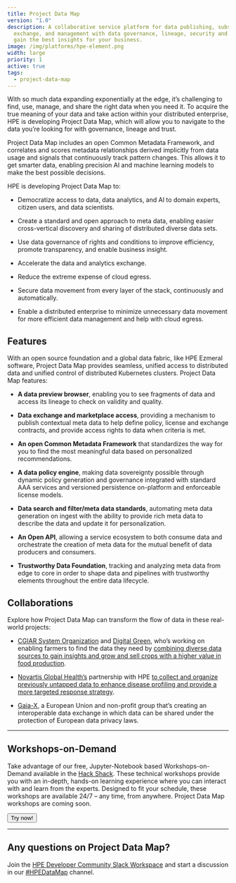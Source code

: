 ```yaml
---
title: Project Data Map
version: "1.0"
description: A collaborative service platform for data publishing, subscription,
  exchange, and management with data governance, lineage, security and trust to
  gain the best insights for your business.
image: /img/platforms/hpe-element.png
width: large
priority: 1
active: true
tags:
  - project-data-map
---
```

With so much data expanding exponentially at the edge, it’s challenging to find, use, manage, and share the right data when you need it. To acquire the true meaning of your data and take action within your distributed enterprise, HPE is developing Project Data Map, which will allow you to navigate to the data you’re looking for with governance, lineage and trust. 


Project Data Map includes an open Common Metadata Framework, and correlates and scores metadata relationships derived implicitly from data usage and signals that continuously track pattern changes. This allows it to get smarter data, enabling precision AI and machine learning models to make the best possible decisions.  

HPE is developing Project Data Map to:


* Democratize access to data, data analytics, and AI to domain experts, citizen users, and data scientists.

* Create a standard and open approach to meta data, enabling easier cross-vertical discovery and sharing of distributed diverse data sets.

* Use data governance of rights and conditions to improve efficiency, promote transparency, and enable business insight.

* Accelerate the data and analytics exchange.

* Reduce the extreme expense of cloud egress.

* Secure data movement from every layer of the stack, continuously and automatically.

* Enable a distributed enterprise to minimize unnecessary data movement for more efficient data management and help with cloud egress.


## Features

With an open source foundation and a global data fabric, like HPE Ezmeral software, Project Data Map provides seamless, unified access to distributed data and unified control of distributed Kubernetes clusters. Project Data Map features:

* **A data preview browser**, enabling you to see fragments of data and access its lineage to check on validity and quality.

* **Data exchange and marketplace access**, providing a mechanism to publish contextual meta data to help define policy, license and exchange contracts, and provide access rights to data when criteria is met.

* **An open Common Metadata Framework** that standardizes the way for you to find the most meaningful data based on personalized recommendations.

* **A data policy engine**, making data sovereignty possible through dynamic policy generation and governance integrated with standard AAA services and versioned persistence on-platform and enforceable license models.

* **Data search and filter/meta data standards**, automating meta data generation on ingest with the ability to provide rich meta data to describe the data and update it for personalization.

* **An Open API**, allowing a service ecosystem to both consume data and orchestrate the creation of meta data for the mutual benefit of data producers and consumers.

* **Trustworthy Data Foundation**, tracking and analyzing meta data from edge to core in order to shape data and pipelines with trustworthy elements throughout the entire data lifecycle.   





## Collaborations


Explore how Project Data Map can transform the flow of data in these real-world projects:   


* [CGIAR System Organization](https://www.cgiar.org/how-we-work/governance/system-organization/) and [Digital Green](https://www.digitalgreen.org/), who’s working on enabling farmers to find the data they need by [combining diverse data sources to gain insights and grow and sell crops with a higher value in food production](https://www.hpe.com/us/en/discover-more-network/events/discover-2021/results.html/search/DEMO4480?media-id=%2Fus%2Fen%2Fresources%2Fdiscover%2Flas-vegas-2021%2FDiscover2021-24480%2F_jcr_content.details.json).

* [Novartis Global Health’s](https://www.novartis.com/esg/global-health) partnership with HPE [to collect and organize previously untapped data to enhance disease profiling and provide a more targeted response strategy](https://www.hpe.com/us/en/newsroom/news-advisory/2021/06/hewlett-packard-enterprise-and-novartis-join-forces-to-advance-novartis-global-health-efforts.html).

* [Gaia-X](https://www.data-infrastructure.eu/GAIAX/Navigation/EN/Home/home.html), a European Union and non-profit group that’s creating an interoperable data exchange in which data can be shared under the protection of European data privacy laws.
 
--- 


## Workshops-on-Demand


Take advantage of our free, Jupyter-Notebook based Workshops-on-Demand available in the [Hack Shack](https://developer.hpe.com/hackshack/). These technical workshops provide you with an in-depth, hands-on learning experience where you can interact with and learn from the experts. Designed to fit your schedule, these workshops are available 24/7 – any time, from anywhere. Project Data Map workshops are coming soon.

<link rel="stylesheet" href="https://www.w3schools.com/w3css/4/w3.css">
<div class="w3-container w3-center w3-margin-bottom">
  <a href="/hackshack/workshops"><button type="button" class="button">Try now!</button></a>
</div>

---


## Any questions on Project Data Map?


Join the [HPE Developer Community Slack Workspace](https://slack.hpedev.io/) and start a discussion in our [#HPEDataMap](https://hpedev.slack.com/archives/C03LU2V1CSJ) channel.

